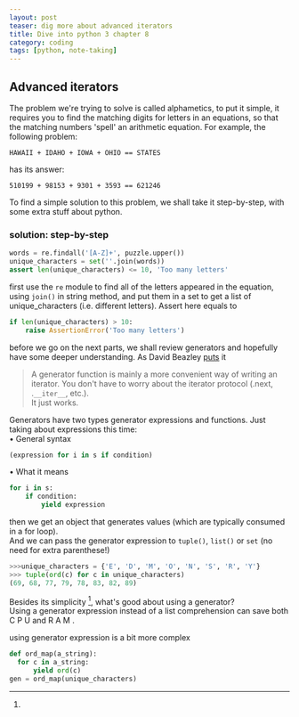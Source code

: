 ```yaml
---
layout: post
teaser: dig more about advanced iterators
title: Dive into python 3 chapter 8
category: coding
tags: [python, note-taking]
---
```

## Advanced iterators #
The problem we're trying to solve is called <def>alphametics</def>, to put it simple, it requires you to find the matching digits for letters in an equations, so that the matching numbers 'spell' an arithmetic equation. For example, the following problem:
~~~
HAWAII + IDAHO + IOWA + OHIO == STATES
~~~
has its answer:
```
510199 + 98153 + 9301 + 3593 == 621246
```
To find a simple solution to this problem, we shall take it step-by-step, with some extra stuff about python.
### solution: step-by-step #
~~~python
words = re.findall('[A-Z]+', puzzle.upper())
unique_characters = set(''.join(words))
assert len(unique_characters) <= 10, 'Too many letters'
~~~
first use the `re` module to find all of the letters appeared in the equation, using `join()` in string method, and put them in a set to get a list of unique_characters (i.e. different letters).
Assert here equals to
~~~python
if len(unique_characters) > 10:
    raise AssertionError('Too many letters')
~~~
before we go on the next parts, we shall review generators and hopefully have some deeper understanding.
As David Beazley [puts][dabeaz] it
>A generator function is mainly a more convenient way of writing an iterator. You don't have to worry about the iterator protocol (.next, .`__iter__`, etc.).   
>It just works.

Generators have two types generator expressions and functions. Just taking about expressions this time:   
• General syntax
~~~python
(expression for i in s if condition)
~~~
• What it means
~~~python
for i in s:
    if condition:
        yield expression
~~~
then we get an object that generates values (which are typically consumed in a for loop).   
And we can pass the generator expression to `tuple()`, `list()` or `set` (no need for extra parenthese!)
~~~python
>>>unique_characters = {'E', 'D', 'M', 'O', 'N', 'S', 'R', 'Y'}
>>> tuple(ord(c) for c in unique_characters)
(69, 68, 77, 79, 78, 83, 82, 89)
~~~
Besides its simplicity [^1], what's good about using a generator?     
Using a generator expression instead of a list comprehension can save both C P U and R A M .

[^1]:       
  using generator expression is a bit more complex
~~~python
def ord_map(a_string):
  for c in a_string:
      yield ord(c)    
gen = ord_map(unique_characters)
~~~


[dabeaz]:http://www.dabeaz.com/
